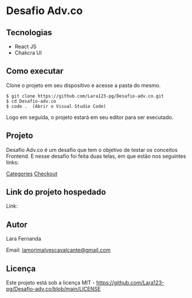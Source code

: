 # Desafio Adv.co


## Tecnologias

<ul>
    <li>React JS</li>
    <li>Chakcra UI</li>
</ul>

## Como executar

Clone o projeto em seu dispositivo e acesse a pasta do mesmo.

```
$ git clone https://github.com/Lara123-pg/Desafio-adv.co.git
$ cd Desafio-adv.co
$ code .  (Abrir o Visual Studio Code)
```

Logo em seguida, o projeto estará em seu editor para ser executado.

## Projeto

Desafio Adv.co é um desafio que tem o objetivo de testar os conceitos Frontend. E nesse desafio foi feita duas telas, em que estão nos seguintes links:

<a href="https://en.99designs.com.br/categories?section=logo-identity">Categories</a>
<a href="https://en.99designs.com.br/brand-identity-pack/details">Checkout</a>

## Link do projeto hospedado

Link: 

## Autor

Lara Fernanda

Email: lamorimalvescavalcante@gmail.com

## Licença

Este projeto está sob a licença MIT - https://github.com/Lara123-pg/Desafio-adv.co/blob/main/LICENSE